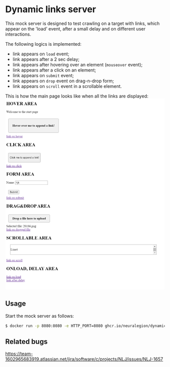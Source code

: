 # Dynamic links server

This mock server is designed to test crawling on a target with links, which appear on the 'load' event, after a small delay and on different user interactions.

The following logics is implemented:

- link appears on `load` event;
- link appears after a 2 sec delay;
- link appears after hovering over an element (`mouseover` event);
- link appears after a click on an element;
- link appears on `submit` event;
- link appears on `drop` event on drag-n-drop form;
- link appears on `scroll` event in a scrollable element.

This is how the main page looks like when all the links are displayed:
![img.png](assets/page-with-links.png)

## Usage

Start the mock server as follows:

```bash
$ docker run -p 8080:8080 -e HTTP_PORT=8080 ghcr.io/neuralegion/dynamic-link-server
```

## Related bugs

https://team-1602965683919.atlassian.net/jira/software/c/projects/NLJ/issues/NLJ-1657
